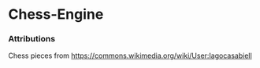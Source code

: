 # Chess-Engine

### Attributions
Chess pieces from https://commons.wikimedia.org/wiki/User:Iagocasabiell
